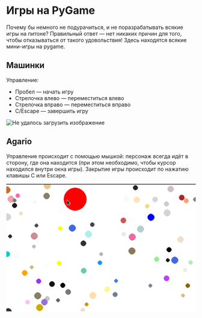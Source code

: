 # Игры на PyGame

Почему бы немного не подурачиться, и не поразрабатывать всякие игры
на питоне? Правильный ответ — нет никаких причин для того, чтобы
отказываться от такого удовольствия! Здесь находятся всякие мини-игры на
pygame.



## Машинки

Управление:

- Пробел — начать игру
- Стрелочка влево — переместиться влево
- Стрелочка вправо — переместиться вправо
- C/Escape — завершить игру

![Не удалось загрузить изображение](cars/cars.gif)


## Agario

Управление происходит с помощью мышкой: персонаж всегда идёт в
сторону, где она находится (при этом необходимо, чтобы курсор
находился внутри окна игры). Закрытие игры происходит по нажатию
клавишы C или Escape.

![Злопакостная сущность не позволила загрузить изображение](agario/agario.gif)
